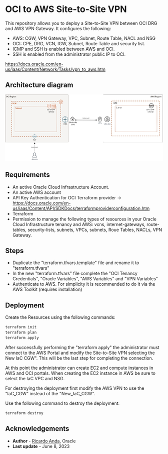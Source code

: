# OCI to AWS Site-to-Site VPN

This repository allows you to deploy a Site-to-Site VPN between OCI DRG and AWS VPN Gateway. 
It configures the following:

- AWS: CGW, VPN Gateway, VPC, Subnet, Route Table, NACL and NSG
- OCI: CPE, DRG, VCN, IGW, Subnet, Route Table and security list.
- ICMP and SSH is enabled between AWS and OCI.
- SSH is enabled from the administrator public IP to OCI.

https://docs.oracle.com/en-us/iaas/Content/Network/Tasks/vpn_to_aws.htm

## Architecture diagram

![](./images/oci-aws-S2SVPN.png)

## Requirements

- An active Oracle Cloud Infrastructure Account.
- An active AWS account
- API Key Authentication for OCI Terraform provider -> https://docs.oracle.com/en-us/iaas/Content/API/SDKDocs/terraformproviderconfiguration.htm
- Terraform
- Permission to manage the following types of resources in your Oracle Cloud Infrastructure tenancy and AWS: vcns, internet-gateways, route-tables, security-lists, subnets, VPCs, subnets, Roue Tables, NACLs, VPN Gateway.

## Steps

- Duplicate the "terraform.tfvars.template" file and rename it to "terraform.tfvars"
- In the new "terraform.tfvars" file complete the "OCI Tenancy Credentials", "Oracle Variables", "AWS Variables" and "VPN Variables"
- Authenticate to AWS. For simplicity it is recommended to do it via the AWS Toolkit (requires installation)

## Deployment

Create the Resources using the following commands:

```bash
terraform init
terraform plan
terraform apply
```

After successfully performing the "terraform apply" the administrator must connect to the AWS Portal and modify the Site-to-Site VPN selecting the New IaC CGW".
This will be the last step for completing the connection.

At this point the administrator can create EC2 and compute instances in AWS and OCI portals. 
When creating the EC2 instance in AWS be sure to select the IaC VPC and NSG.

For destroying the deployment first modify the AWS VPN to use the "IaC_CGW" instead of the "New_IaC_CGW".

Use the following command to destroy the deployment:

```bash
terraform destroy
```
## Acknowledgements

* **Author** - [Ricardo Anda](https://www.linkedin.com/in/ricardoanda/), Oracle
* **Last update** - June 8, 2023
